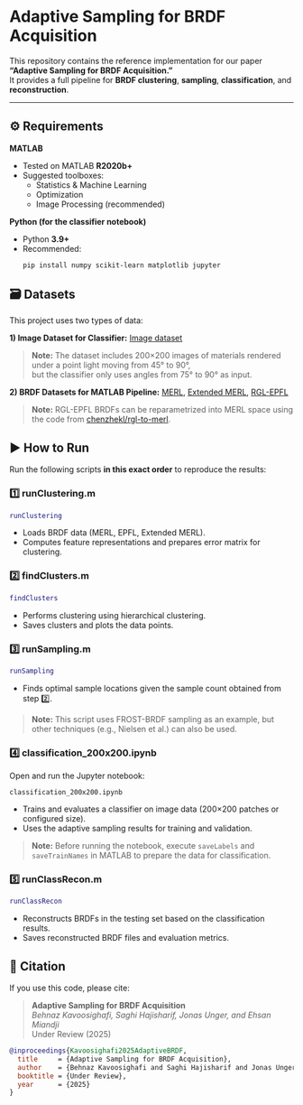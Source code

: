 # Adaptive Sampling for BRDF Acquisition 

This repository contains the reference implementation for our paper **“Adaptive Sampling for BRDF Acquisition.”**  
It provides a full pipeline for **BRDF clustering**, **sampling**, **classification**, and **reconstruction**.

---

## ⚙️ Requirements

**MATLAB**
- Tested on MATLAB **R2020b+**
- Suggested toolboxes:
  - Statistics & Machine Learning
  - Optimization
  - Image Processing (recommended)

**Python (for the classifier notebook)**
- Python **3.9+**
- Recommended:
  ```bash
  pip install numpy scikit-learn matplotlib jupyter
  ```

## 🗃️ Datasets
This project uses two types of data:

**1) Image Dataset for Classifier:** [Image dataset](https://liuonline-my.sharepoint.com/:u:/g/personal/behka57_liu_se/EXr5CAJ6h4ZDlz9JiQzAJfoBDDH_9nRX9iPfRkMUMhphXg?e=8vgfgz)
> **Note:** The dataset includes 200×200 images of materials rendered under a point light moving from 45° to 90°,  
> but the classifier only uses angles from 75° to 90° as input.

**2) BRDF Datasets for MATLAB Pipeline:** [MERL](https://cdfg.csail.mit.edu/wojciech/brdfdatabase), [Extended MERL](https://ana-serrano.github.io/projects/Material-Appearance.html), [RGL-EPFL](https://rgl.epfl.ch/materials)
> **Note:** RGL-EPFL BRDFs can be reparametrized into MERL space using the code from [chenzhekl/rgl-to-merl](https://github.com/chenzhekl/rgl-to-merl).

## ▶️ How to Run

Run the following scripts **in this exact order** to reproduce the results:

### 1️⃣ runClustering.m
```matlab
runClustering
```
- Loads BRDF data (MERL, EPFL, Extended MERL).
- Computes feature representations and prepares error matrix for clustering.

### 2️⃣ findClusters.m
```matlab
findClusters
```
- Performs clustering using hierarchical clustering.
- Saves clusters and plots the data points.

### 3️⃣ runSampling.m
```matlab
runSampling
```
- Finds optimal sample locations given the sample count obtained from step 2️⃣.

> **Note:** This script uses FROST-BRDF sampling as an example, but other techniques (e.g., Nielsen et al.) can also be used.

### 4️⃣ classification_200x200.ipynb
Open and run the Jupyter notebook:
```
classification_200x200.ipynb
```
- Trains and evaluates a classifier on image data (200×200 patches or configured size).
- Uses the adaptive sampling results for training and validation.

> **Note:** Before running the notebook, execute `saveLabels` and `saveTrainNames` in MATLAB to prepare the data for classification.

### 5️⃣ runClassRecon.m
```matlab
runClassRecon
```
- Reconstructs BRDFs in the testing set based on the classification results.
- Saves reconstructed BRDF files and evaluation metrics.

## 📄 Citation
If you use this code, please cite:

> **Adaptive Sampling for BRDF Acquisition**  
> *Behnaz Kavoosighafi, Saghi Hajisharif, Jonas Unger, and Ehsan Miandji*  
> Under Review (2025)

```bibtex
@inproceedings{Kavoosighafi2025AdaptiveBRDF,
  title     = {Adaptive Sampling for BRDF Acquisition},
  author    = {Behnaz Kavoosighafi and Saghi Hajisharif and Jonas Unger and Ehsan Miandji},
  booktitle = {Under Review},
  year      = {2025}
}
